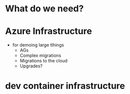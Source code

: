 # What do we need?


# Azure Infrastructure

- for demoing large tlhings
  - AGs
  - Complex migrations
  - Migrations to the cloud
  - Upgrades?

# dev container infrastructure
